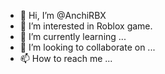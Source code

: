 - 👋 Hi, I’m @AnchiRBX
- 👀 I’m interested in Roblox game.
- 🌱 I’m currently learning ...
- 💞️ I’m looking to collaborate on ...
- 📫 How to reach me ...

<!---
AnchiRBX/AnchiRBX is a ✨ special ✨ repository because its `README.md` (this file) appears on your GitHub profile.
You can click the Preview link to take a look at your changes.
--->
